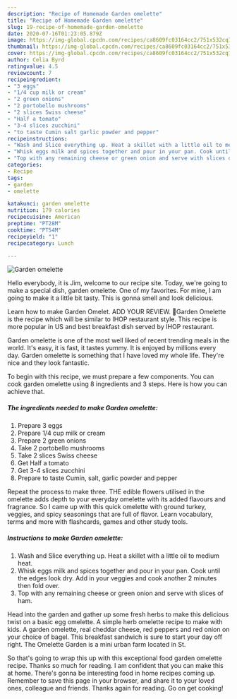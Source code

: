 ```yaml
---
description: "Recipe of Homemade Garden omelette"
title: "Recipe of Homemade Garden omelette"
slug: 19-recipe-of-homemade-garden-omelette
date: 2020-07-16T01:23:05.879Z
image: https://img-global.cpcdn.com/recipes/ca8609fc03164cc2/751x532cq70/garden-omelette-recipe-main-photo.jpg
thumbnail: https://img-global.cpcdn.com/recipes/ca8609fc03164cc2/751x532cq70/garden-omelette-recipe-main-photo.jpg
cover: https://img-global.cpcdn.com/recipes/ca8609fc03164cc2/751x532cq70/garden-omelette-recipe-main-photo.jpg
author: Celia Byrd
ratingvalue: 4.5
reviewcount: 7
recipeingredient:
- "3 eggs"
- "1/4 cup milk or cream"
- "2 green onions"
- "2 portobello mushrooms"
- "2 slices Swiss cheese"
- "Half a tomato"
- "3-4 slices zucchini"
- "to taste Cumin salt garlic powder and pepper"
recipeinstructions:
- "Wash and Slice everything up. Heat a skillet with a little oil to medium heat."
- "Whisk eggs milk and spices together and pour in your pan. Cook until the edges look dry. Add in your veggies and cook another 2 minutes then fold over."
- "Top with any remaining cheese or green onion and serve with slices of ham."
categories:
- Recipe
tags:
- garden
- omelette

katakunci: garden omelette 
nutrition: 179 calories
recipecuisine: American
preptime: "PT28M"
cooktime: "PT54M"
recipeyield: "1"
recipecategory: Lunch

---
```



![Garden omelette](https://img-global.cpcdn.com/recipes/ca8609fc03164cc2/751x532cq70/garden-omelette-recipe-main-photo.jpg)

Hello everybody, it is Jim, welcome to our recipe site. Today, we're going to make a special dish, garden omelette. One of my favorites. For mine, I am going to make it a little bit tasty. This is gonna smell and look delicious.

Learn how to make Garden Omelet. ADD YOUR REVIEW. 🍳Garden Omelette is the recipe which will be similar to IHOP restaurant style. This recipe is more popular in US and best breakfast dish served by IHOP restaurant.

Garden omelette is one of the most well liked of recent trending meals in the world. It's easy, it is fast, it tastes yummy. It is enjoyed by millions every day. Garden omelette is something that I have loved my whole life. They're nice and they look fantastic.


To begin with this recipe, we must prepare a few components. You can cook garden omelette using 8 ingredients and 3 steps. Here is how you can achieve that.

<!--inarticleads1-->

##### The ingredients needed to make Garden omelette:

1. Prepare 3 eggs
1. Prepare 1/4 cup milk or cream
1. Prepare 2 green onions
1. Take 2 portobello mushrooms
1. Take 2 slices Swiss cheese
1. Get Half a tomato
1. Get 3-4 slices zucchini
1. Prepare to taste Cumin, salt, garlic powder and pepper


Repeat the process to make three. THE edible flowers utilised in the omelette adds depth to your everyday omelette with its added flavours and fragrance. So I came up with this quick omelette with ground turkey, veggies, and spicy seasonings that are full of flavor. Learn vocabulary, terms and more with flashcards, games and other study tools. 

<!--inarticleads2-->

##### Instructions to make Garden omelette:

1. Wash and Slice everything up. Heat a skillet with a little oil to medium heat.
1. Whisk eggs milk and spices together and pour in your pan. Cook until the edges look dry. Add in your veggies and cook another 2 minutes then fold over.
1. Top with any remaining cheese or green onion and serve with slices of ham.


Head into the garden and gather up some fresh herbs to make this delicious twist on a basic egg omelette. A simple herb omelette recipe to make with kids. A garden omelette, real cheddar cheese, red peppers and red onion on your choice of bagel. This breakfast sandwich is sure to start your day off right. The Omelette Garden is a mini urban farm located in St. 

So that's going to wrap this up with this exceptional food garden omelette recipe. Thanks so much for reading. I am confident that you can make this at home. There's gonna be interesting food in home recipes coming up. Remember to save this page in your browser, and share it to your loved ones, colleague and friends. Thanks again for reading. Go on get cooking!
